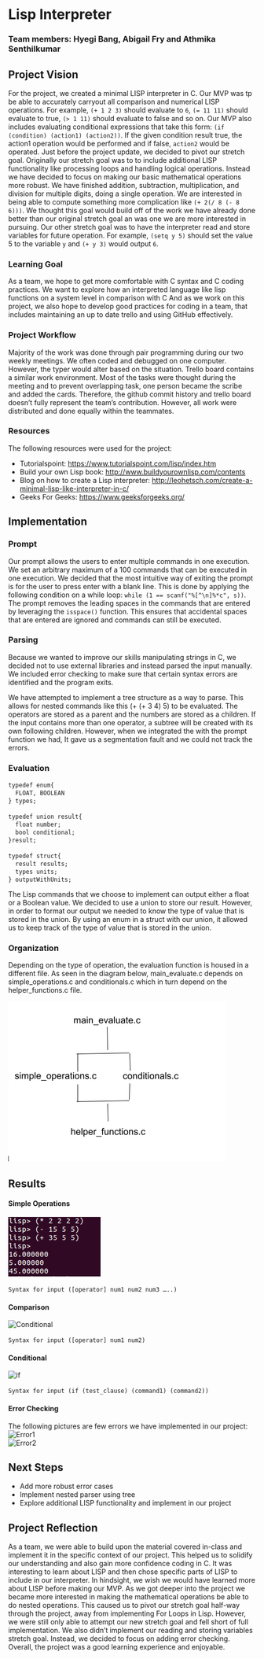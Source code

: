 # Lisp Interpreter
### Team members: Hyegi Bang, Abigail Fry and Athmika Senthilkumar

## Project Vision
For the project, we created a minimal LISP interpreter in C. Our MVP was tp be able to accurately carryout all comparison and numerical LISP operations. For example, ```(+ 1 2 3)``` should evaluate to ```6```, ```(= 11 11)``` should evaluate to true, ```(> 1 11)``` should evaluate to false and so on. Our MVP also includes evaluating conditional expressions that take this form: ```(if (condition) (action1) (action2))```. If the given condition result true, the action1 operation would be performed and if false, ```action2``` would be operated. 
Just before the project update, we decided to pivot our stretch goal.  Originally our stretch goal was to to include additional LISP functionality like processing loops and handling logical operations.  Instead we have decided to focus on making our basic mathematical operations more robust.  We have finished addition, subtraction, multiplication, and division for multiple digits, doing a single operation.  We are interested in being able to compute something more complication like ```(+ 2(/ 8 (- 8 6)))```.  We thought this goal would build off of the work we have already done better than our original stretch goal an was one we are more interested in pursuing.
Our other stretch goal was to have the interpreter read and store variables for future operation. For example, ```(setq y 5)``` should set the value 5 to the variable ```y``` and ```(+ y 3)``` would output ```6```. 

### Learning Goal
As a team, we hope to get more comfortable with C syntax and C coding practices. We want to explore how an interpreted language like lisp functions on a system level in comparison with C  And as we work on this project, we also hope to develop good practices for coding in a team, that includes maintaining an up to date trello and using GitHub effectively. 

### Project Workflow
Majority of the work was done through pair programming during our two weekly meetings. We often coded and debugged on one 
computer. However, the typer would alter based on the situation. Trello board contains a similar work environment. Most of 
the tasks were thought during the meeting and to prevent overlapping task, one person became the scribe and added the cards.
Therefore, the github commit history and trello board doesn’t fully represent the team’s contribution. However, all work were
distributed and done equally within the teammates. 

### Resources 
The following resources were used for the project: <br/>
* Tutorialspoint: https://www.tutorialspoint.com/lisp/index.htm
* Build your own Lisp book: http://www.buildyourownlisp.com/contents
* Blog on how to create a Lisp interpreter: http://leohetsch.com/create-a-minimal-lisp-like-interpreter-in-c/
* Geeks For Geeks: https://www.geeksforgeeks.org/

## Implementation 
### Prompt 
Our prompt allows the users to enter multiple commands in one execution. We set an arbitrary maximum of a 100 commands that 
can be executed in one execution. We decided that the most intuitive way of exiting the prompt is for the user to press enter
with a blank line. This is done by applying the following condition on a while loop: ```while (1 == scanf("%[^\n]%*c", s))```.
The prompt removes the leading spaces in the commands that are entered by leveraging the ```isspace()``` function. This ensures 
that accidental spaces that are entered are ignored and commands can still be executed. 

### Parsing 

Because we wanted to improve our skills manipulating strings in C, we decided not to use external libraries and instead parsed the input manually. We included error checking to make sure that certain syntax errors are identified and the program exits.  

We have attempted to implement a tree structure as a way to parse. This allows for nested commands like this (+ (+ 3 4) 5) to be evaluated. The operators are stored as a parent and the numbers are stored as a children. If the input contains more than one operator, a subtree will be created with its own following children. However, when we integrated the with the prompt function we had, It gave us a segmentation fault and we could not track the errors. 


### Evaluation
```
typedef enum{
  FLOAT, BOOLEAN
} types;

typedef union result{
  float number;
  bool conditional;
}result;

typedef struct{
  result results;
  types units;
} outputWithUnits;

```
The Lisp commands that we choose to implement can output either a float or a Boolean value. We decided to use a union to
store our result. However, in order to format our output we needed to know the type of value that is stored in the union. 
By using an enum in a struct with our union, it allowed us to keep track of the type of value that is stored in the union. 

### Organization

Depending on the type of operation, the evaluation function is housed in a different file. As seen in the diagram below, main_evaluate.c depends on simple_operations.c and conditionals.c which in turn depend on the helper_functions.c file. 

![Diagram](https://github.com/Athmika/SoftSysThinkLISP/blob/master/images/diagram.png)


## Results
#### Simple Operations  
![op](https://github.com/Athmika/SoftSysThinkLISP/blob/master/images/op.png)

```Syntax for input ([operator] num1 num2 num3 …..)```

#### Comparison
![Conditional](https://github.com/Athmika/SoftSysThinkLISP/blob/master/images/Conditional.jpg)

```Syntax for input ([operator] num1 num2)```


#### Conditional
![if](https://github.com/Athmika/SoftSysThinkLISP/blob/master/images/if.jpg)

```Syntax for input (if (test_clause) (command1) (command2))```


#### Error Checking 
The following pictures are few errors we have implemented in our project: 
<br/>
![Error1](https://github.com/Athmika/SoftSysThinkLISP/blob/master/images/Error1.jpg)
<br/>
![Error2](https://github.com/Athmika/SoftSysThinkLISP/blob/master/images/Error2.jpg)

## Next Steps 
* Add more robust error cases
* Implement nested parser using tree 
* Explore additional LISP functionality and implement in our project

## Project Reflection 

As a team, we were able to build upon the material covered in-class and implement it in the specific context of our project. This helped us to solidify our understanding and also gain more confidence coding in C.  It was interesting to learn about LISP and then chose specific parts of LISP to include in our interpreter.  In hindsight, we wish we would have learned more about LISP before making our MVP.  As we got deeper into the project we became more interested in making the mathematical operations be able to do nested operations. This caused us to pivot our stretch goal half-way through the project, away from implementing For Loops in Lisp.  However, we were still only able to attempt our new stretch goal and fell short of full implementation.  We also didn’t implement our reading and storing variables stretch goal.  Instead, we decided to focus on adding error checking.  Overall, the project was a good learning experience and enjoyable.

